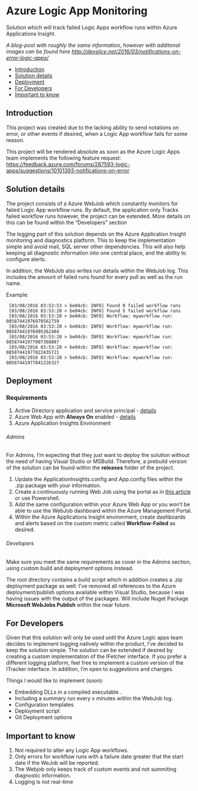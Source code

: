 Azure Logic App Monitoring 
=============
Solution which will track failed Logic Apps workflow runs within Azure Applications Insight. 

*A blog-post with roughly the same information, however with additonal images can be found here http://devslice.net/2016/03/notifications-on-error-logic-apps/*

* [Introduction](#introduction)
* [Solution details](#solution-details)
* [Deployment](#deployment)
* [For Developers](#for-developers)
* [Important to know](#important-to-know)

## Introduction

This project was created due to the lacking ability to send notations on error, or other events if desired, when a Logic App workflow fails for some reason. 

This project will be rendered absolute as soon as the Azure Logic Apps team implements the following feature request: https://feedback.azure.com/forums/287593-logic-apps/suggestions/10101393-notifications-on-error

## Solution details

The project consists of a Azure WebJob which constantly monitors for failed Logic App workflow runs. By default, the application only Tracks failed workflow runs however, the project can be extended. More details on this can be found within the “Developers” section

The logging part of this solution depends on the Azure Application Insight monitoring and diagnostics platform. This to keep the implementation simple and avoid mail, SQL server other dependencies. This will also help keeping all diagnostic information into one central place, and the ability to configure alerts.

In addition, the WebJob also writes run details within the WebJob log. This includes the amount of failed runs found for every pull as well as the run name. 

Example:
```
 [03/08/2016 03:52:53 > be04cb: INFO] Found 0 failed workflow runs
 [03/08/2016 03:53:20 > be04cb: INFO] Found 5 failed workflow runs
 [03/08/2016 03:53:20 > be04cb: INFO] Workflow: myworkflow run: 08587441976978562759 
 [03/08/2016 03:53:20 > be04cb: INFO] Workflow: myworkflow run: 08587441976995362404 
 [03/08/2016 03:53:20 > be04cb: INFO] Workflow: myworkflow run: 08587441977007368807 
 [03/08/2016 03:53:20 > be04cb: INFO] Workflow: myworkflow run: 08587441977022435721 
 [03/08/2016 03:53:20 > be04cb: INFO] Workflow: myworkflow run: 08587441977041226327 
```

## Deployment

### Requirements

1. Active Directory application and service principal - [details](https://azure.microsoft.com/en-us/documentation/articles/resource-group-create-service-principal-portal/) 
2.	Azure Web App with **Always On** enabled - [details](https://azure.microsoft.com/en-us/documentation/articles/web-sites-configure/)
3.	Azure Application Insights Environment

###### Admins

For Admins, I’m expecting that they just want to deploy the solution without the need of having Visual Studio or MSBuild. Therefore, a prebuild version of the solution can be found within the **releases** folder of the project.

1. Update the ApplicationInsights.config and App.config files within the .zip package with your information. 
2. Create a continuously running Web Job using the portal as in [this article](https://azure.microsoft.com/en-us/documentation/articles/web-sites-create-web-jobs/) or use Powershell.
3. Add the same <connectionStrings> configuration within your Azure Web App or you won’t be able to use the WebJob dashboard within the Azure Management Portal.
4. Within the Azure Applications Insight environment, create dashboards and alerts based on the custom metric called **Workflow-Failed** as desired. 
 
###### Developers

Make sure you meet the same requirements as cover in the Admins section, using custom build and deployment options instead. 

The root directory contains a build script which in addition creates a .zip deployment package as well. I’ve removed all references to the Azure deployment/publish options available within Visual Studio, because I was having issues with the output of the packages. Will include Nuget Package **Microsoft WebJobs Publish** within the near future.

## For Developers

Given that this solution will only be used until the Azure Logic apps team decides to implement logging natively within the product, I’ve decided to keep the solution simple. The solution can be extended if desired by creating a custom implementation of the IFetcher interface. If you prefer a different logging platform, feel free to implement a custom version of the ITracker interface. 
In addition, I’m open to suggestions and changes.

Things I would like to implement (soon):

* Embedding DLLs in a compiled executable .
* Including a summary run every x minutes within the WebJob log.
* Configuration templates
* Deployment script
* Git Deployment options

## Important to know

1. Not required to alter any Logic App workflows. 
2. Only errors for workflow runs with a failure date greater that the start date if the WeJob will be reported. 
3. The Webjob only keeps track of custom events and not summiting diagnostic information.
4. Logging is not real-time
